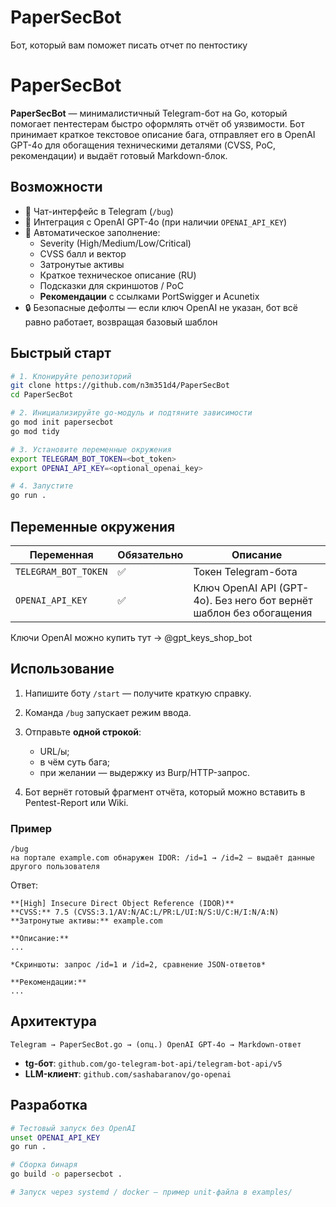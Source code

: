 # PaperSecBot
Бот, который вам поможет писать отчет по пентостику

# PaperSecBot

**PaperSecBot** — минималистичный Telegram-бот на Go, который помогает пентестерам
быстро оформлять отчёт об уязвимости. Бот принимает краткое текстовое описание бага,
отправляет его в OpenAI GPT-4o для обогащения техническими деталями
(CVSS, PoC, рекомендации) и выдаёт готовый Markdown-блок.

## Возможности

- 💬 Чат-интерфейс в Telegram (`/bug`)
- 🧠 Интеграция с OpenAI GPT-4o (при наличии `OPENAI_API_KEY`)
- 📑 Автоматическое заполнение:
  - Severity (High/Medium/Low/Critical)
  - CVSS балл и вектор
  - Затронутые активы
  - Краткое техническое описание (RU)
  - Подсказки для скриншотов / PoC
  - **Рекомендации** с ссылками PortSwigger и Acunetix  
- 🔒 Безопасные дефолты — если ключ OpenAI не указан, бот всё равно работает,
  возвращая базовый шаблон

## Быстрый старт

```bash
# 1. Клонируйте репозиторий
git clone https://github.com/n3m351d4/PaperSecBot
cd PaperSecBot

# 2. Инициализируйте go-модуль и подтяните зависимости
go mod init papersecbot
go mod tidy

# 3. Установите переменные окружения
export TELEGRAM_BOT_TOKEN=<bot_token>
export OPENAI_API_KEY=<optional_openai_key>

# 4. Запустите
go run .
````

## Переменные окружения

| Переменная           | Обязательно | Описание                                                            |
| -------------------- | ----------- | ------------------------------------------------------------------- |
| `TELEGRAM_BOT_TOKEN` | ✅           | Токен Telegram-бота                                                 |
| `OPENAI_API_KEY`     | ✅           | Ключ OpenAI API (GPT-4o). Без него бот вернёт шаблон без обогащения |

Ключи OpenAI можно купить тут -> @gpt_keys_shop_bot

## Использование

1. Напишите боту `/start` — получите краткую справку.
2. Команда `/bug` запускает режим ввода.
3. Отправьте **одной строкой**:

   * URL/ы;
   * в чём суть бага;
   * при желании — выдержку из Burp/HTTP-запрос.
4. Бот вернёт готовый фрагмент отчёта, который можно вставить
   в Pentest-Report или Wiki.

### Пример

```
/bug
на портале example.com обнаружен IDOR: /id=1 → /id=2 — выдаёт данные другого пользователя
```

Ответ:

```
**[High] Insecure Direct Object Reference (IDOR)**
**CVSS:** 7.5 (CVSS:3.1/AV:N/AC:L/PR:L/UI:N/S:U/C:H/I:N/A:N)
**Затронутые активы:** example.com

**Описание:**
...

*Скриншоты: запрос /id=1 и /id=2, сравнение JSON-ответов*

**Рекомендации:**
...
```

## Архитектура

```
Telegram → PaperSecBot.go → (опц.) OpenAI GPT-4o → Markdown-ответ
```

* **tg-бот**: `github.com/go-telegram-bot-api/telegram-bot-api/v5`
* **LLM-клиент**: `github.com/sashabaranov/go-openai`

## Разработка

```bash
# Тестовый запуск без OpenAI
unset OPENAI_API_KEY
go run .

# Сборка бинаря
go build -o papersecbot .

# Запуск через systemd / docker — пример unit-файла в examples/
```



```
```
